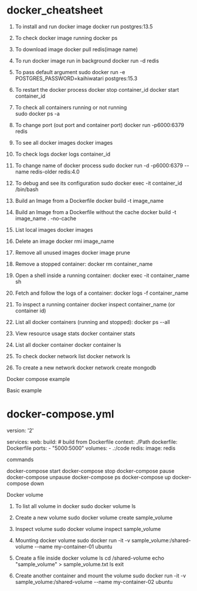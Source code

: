 # docker_cheatsheet

1. To install and run docker image
	docker run postgres:13.5

2. To check docker image running
	docker ps

3. To download image 
	docker pull redis(image name)

4. To run docker image run in background
	docker run -d redis

5. To pass default argument
	sudo docker run -e POSTGRES_PASSWORD=kaihiwatari postgres:15.3

6. To restart the docker process
	docker stop container_id
	docker start container_id

7. To check all containers running or not running 	
	sudo docker ps -a

8. To change port (out port and container port)
	docker run -p6000:6379 redis

9. To see all docker images
	docker images

10. To check logs
	docker logs container_id

11. To change name of docker process
	sudo docker run -d -p6000:6379 --name redis-older redis:4.0

12. To debug and see its configuration
	 sudo docker exec -it container_id /bin/bash 

13. Build an Image from a Dockerfile
	docker build -t image_name

14. Build an Image from a Dockerfile without the cache
	docker build -t image_name . -no-cache

15. List local images
	docker images

16. Delete an image
	docker rmi image_name

17. Remove all unused images
	docker image prune

18. Remove a stopped container:
	docker rm container_name

19. Open a shell inside a running container:
	docker exec -it container_name sh

20. Fetch and follow the logs of a container:
	docker logs -f container_name

21. To inspect a running container
	docker inspect container_name (or container id)

22. List all docker containers (running and stopped):
	docker ps --all

23. View resource usage stats
	docker container stats

34. List all docker container
	docker container ls

35. To check docker network list
	docker network ls

36. To create a new network
	docker network create mongodb

Docker compose example

Basic example

# docker-compose.yml
version: '2'

services:
  web:
    build:
    # build from Dockerfile
      context: ./Path
      dockerfile: Dockerfile
    ports:
     - "5000:5000"
    volumes:
     - .:/code
  redis:
    image: redis

commands

docker-compose start
docker-compose stop
docker-compose pause
docker-compose unpause
docker-compose ps
docker-compose up
docker-compose down


Docker volume

1. To list all volume in docker
	sudo docker volume ls 

2. Create a new volume
	sudo docker volume create sample_volume	

3. Inspect volume
	sudo docker volume inspect sample_volume

4. Mounting docker volume
	sudo docker run -it -v sample_volume:/shared-volume --name my-container-01 ubuntu	

5. Create a file inside docker volume
	ls
	cd /shared-volume
	echo "sample_volume" > sample_volume.txt
	ls
	exit

6. Create another container and mount the volume
	sudo docker run -it -v sample_volume:/shared-volume --name my-container-02 ubuntu
